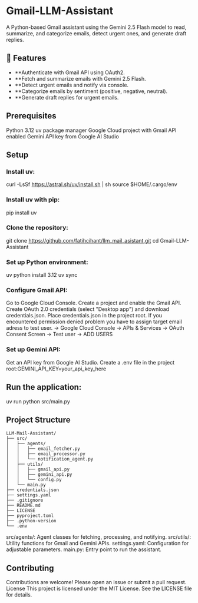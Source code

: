 # Gmail-LLM-Assistant
A Python-based Gmail assistant using the Gemini 2.5 Flash model to read, summarize, and categorize emails, detect urgent ones, and generate draft replies.
## 🌟 Features

- **Authenticate with Gmail API using OAuth2.
- **Fetch and summarize emails with Gemini 2.5 Flash.
- **Detect urgent emails and notify via console.
- **Categorize emails by sentiment (positive, negative, neutral).
- **Generate draft replies for urgent emails.

## Prerequisites

Python 3.12
uv package manager
Google Cloud project with Gmail API enabled
Gemini API key from Google AI Studio

## Setup

### Install uv:
curl -LsSf https://astral.sh/uv/install.sh | sh
source $HOME/.cargo/env

### Install uv with pip:
pip install uv


### Clone the repository:
git clone https://github.com/fatihcihant/llm_mail_asistant.git
cd Gmail-LLM-Assistant


### Set up Python environment:
uv python install 3.12
uv sync


### Configure Gmail API:

Go to Google Cloud Console.
Create a project and enable the Gmail API.
Create OAuth 2.0 credentials (select "Desktop app") and download credentials.json.
Place credentials.json in the project root.
If you encountered permission denied problem you have to assign target email adress to test user.
-> Google Cloud Console → APIs & Services → OAuth Consent Screen → Test user → ADD USERS



### Set up Gemini API:

Get an API key from Google AI Studio.
Create a .env file in the project root:GEMINI_API_KEY=your_api_key_here




## Run the application:
uv run python src/main.py



## Project Structure

```
LLM-Mail-Assistant/
├── src/
│   ├── agents/
│   │   ├── email_fetcher.py
│   │   ├── email_processor.py
│   │   └── notification_agent.py
│   ├── utils/
│   │   ├── gmail_api.py
│   │   ├── gemini_api.py
│   │   └── config.py
│   └── main.py
├── credentials.json
├── settings.yaml
├── .gitignore
├── README.md
├── LICENSE
├── pyproject.toml
├── .python-version
└── .env

```


src/agents/: Agent classes for fetching, processing, and notifying.
src/utils/: Utility functions for Gmail and Gemini APIs.
settings.yaml: Configuration for adjustable parameters.
main.py: Entry point to run the assistant.

## Contributing
Contributions are welcome! Please open an issue or submit a pull request.
License
This project is licensed under the MIT License. See the LICENSE file for details.
